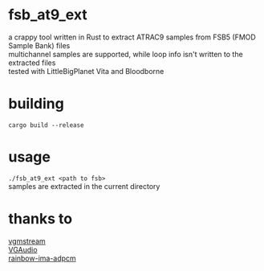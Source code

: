 # fsb_at9_ext
a crappy tool written in Rust to extract ATRAC9 samples from FSB5 (FMOD Sample Bank) files\
multichannel samples are supported, while loop info isn't written to the extracted files\
tested with LittleBigPlanet Vita and Bloodborne

# building
`cargo build --release`

# usage
`./fsb_at9_ext <path to fsb>`\
samples are extracted in the current directory

# thanks to
[vgmstream](https://github.com/vgmstream/vgmstream)\
[VGAudio](https://github.com/Thealexbarney/VGAudio)\
[rainbow-ima-adpcm](https://github.com/itsmeft24/rainbow-ima-adpcm)